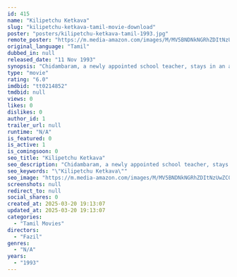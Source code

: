 ```yaml
---
id: 415
name: "Kilipetchu Ketkava"
slug: "kilipetchu-ketkava-tamil-movie-download"
poster: "posters/kilipetchu-ketkava-tamil-1993.jpg"
remote_poster: "https://m.media-amazon.com/images/M/MV5BNDNkNGRhZDItNzUwZC00MTMxLWE1OWUtYmE5NjQyYmUzYTMxXkEyXkFqcGdeQXVyMTEzNzg0Mjkx._V1_SX300.jpg"
original_language: "Tamil"
dubbed_in: null
released_date: "11 Nov 1993"
synopsis: "Chidambaram, a newly appointed school teacher, stays in an allegedly haunted house and falls in love with Shivakami, who pretends as a ghost."
type: "movie"
rating: "6.0"
imdbid: "tt0214852"
tmdbid: null
views: 0
likes: 0
dislikes: 0
author_id: 1
trailer_url: null
runtime: "N/A"
is_featured: 0
is_active: 1
is_comingsoon: 0
seo_title: "Kilipetchu Ketkava"
seo_description: "Chidambaram, a newly appointed school teacher, stays in an allegedly haunted house and falls in love with Shivakami, who pretends as a ghost."
seo_keywords: "\"Kilipetchu Ketkava\""
seo_image: "https://m.media-amazon.com/images/M/MV5BNDNkNGRhZDItNzUwZC00MTMxLWE1OWUtYmE5NjQyYmUzYTMxXkEyXkFqcGdeQXVyMTEzNzg0Mjkx._V1_SX300.jpg"
screenshots: null
redirect_to: null
social_shares: 0
created_at: 2025-03-20 19:13:07
updated_at: 2025-03-20 19:13:07
categories:
  - "Tamil Movies"
directors:
  - "Fazil"
genres:
  - "N/A"
years:
  - "1993"
---
```

